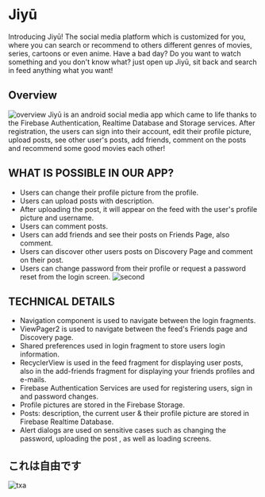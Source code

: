 # Jiyū
Introducing Jiyū! The social media platform which is customized for you, where you can  search or recommend to others different genres of movies, series, cartoons or even  anime. Have a bad day? Do you want to watch something and you don't know what? just
open up Jiyū, sit back and search in feed anything what you want! 


## Overview
![overview](https://user-images.githubusercontent.com/115181439/214608462-01ff0e76-52c8-490d-a630-39fc22845133.png)
Jiyū is an android social media app which came to life thanks to the Firebase Authentication, Realtime Database and Storage services. After registration, the users can sign into their account, edit their profile picture, upload posts, see other user's posts, add friends, comment on the posts and recommend some good movies each other!


## WHAT IS POSSIBLE IN OUR APP?
- Users can change their profile picture from the profile.
- Users can upload posts with description.
- After uploading the post, it will appear on the feed with the user's profile picture and username.
- Users can comment posts.
- Users can add friends and see their posts on Friends Page, also comment.
- Users can discover other users posts on Discovery Page and comment on their post.
- Users can change password from their profile or request a password reset from the login screen.
![second](https://user-images.githubusercontent.com/115181439/214704330-a9e6f048-4880-4af5-bd09-989627bb09ea.png)

## TECHNICAL DETAILS
- Navigation component is used to navigate between the login fragments.
- ViewPager2 is used to navigate between the feed's Friends page and Discovery page.
- Shared preferences used in login fragment to store users login information.
- RecyclerView is used in the feed fragment for displaying user posts, also in the add-friends fragment for displaying your friends profiles and e-mails.
- Firebase Authentication Services are used for registering users, sign in and password changes.
- Profile pictures are stored in the Firebase Storage.
- Posts: description, the current user & their profile picture are stored in Firebase Realtime Database.
- Alert dialogs are used on sensitive cases such as changing the password, uploading the post , as well as loading screens.


## これは自由です
![txa](https://user-images.githubusercontent.com/115181439/214595675-81ea26de-6e34-4909-973f-dc3b1be8342c.jpg)
